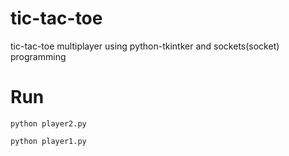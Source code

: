 # tic-tac-toe
tic-tac-toe multiplayer using python-tkintker and sockets(socket) programming

# Run
```
python player2.py
```
```
python player1.py
```
